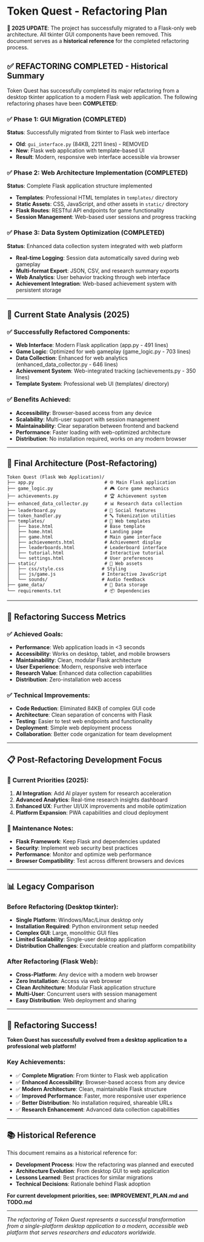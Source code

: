 # Token Quest - Refactoring Plan

**📢 2025 UPDATE**: The project has successfully migrated to a Flask-only web architecture. All tkinter GUI components have been removed. This document serves as a **historical reference** for the completed refactoring process.

## ✅ REFACTORING COMPLETED - Historical Summary

Token Quest has successfully completed its major refactoring from a desktop tkinter application to a modern Flask web application. The following refactoring phases have been **COMPLETED**:

### ✅ Phase 1: GUI Migration (COMPLETED)
**Status**: Successfully migrated from tkinter to Flask web interface
- **Old**: `gui_interface.py` (84KB, 2211 lines) - REMOVED
- **New**: Flask web application with template-based UI
- **Result**: Modern, responsive web interface accessible via browser

### ✅ Phase 2: Web Architecture Implementation (COMPLETED)  
**Status**: Complete Flask application structure implemented
- **Templates**: Professional HTML templates in `templates/` directory
- **Static Assets**: CSS, JavaScript, and other assets in `static/` directory
- **Flask Routes**: RESTful API endpoints for game functionality
- **Session Management**: Web-based user sessions and progress tracking

### ✅ Phase 3: Data System Optimization (COMPLETED)
**Status**: Enhanced data collection system integrated with web platform
- **Real-time Logging**: Session data automatically saved during web gameplay
- **Multi-format Export**: JSON, CSV, and research summary exports
- **Web Analytics**: User behavior tracking through web interface
- **Achievement Integration**: Web-based achievement system with persistent storage

---

## 🎯 Current State Analysis (2025)

### ✅ Successfully Refactored Components:
- **Web Interface**: Modern Flask application (app.py - 491 lines)
- **Game Logic**: Optimized for web gameplay (game_logic.py - 703 lines)
- **Data Collection**: Enhanced for web analytics (enhanced_data_collector.py - 646 lines)
- **Achievement System**: Web-integrated tracking (achievements.py - 350 lines)
- **Template System**: Professional web UI (templates/ directory)

### ✅ Benefits Achieved:
- **Accessibility**: Browser-based access from any device
- **Scalability**: Multi-user support with session management
- **Maintainability**: Clear separation between frontend and backend
- **Performance**: Faster loading with web-optimized architecture
- **Distribution**: No installation required, works on any modern browser

---

## 📁 Final Architecture (Post-Refactoring)

```
Token Quest (Flask Web Application)/
├── app.py                          # 🌐 Main Flask application
├── game_logic.py                   # 🎮 Core game mechanics
├── achievements.py                 # 🏆 Achievement system
├── enhanced_data_collector.py      # 📊 Research data collection
├── leaderboard.py                  # 🏅 Social features
├── token_handler.py                # 🔤 Tokenization utilities
├── templates/                      # 🎨 Web templates
│   ├── base.html                   # Base template
│   ├── home.html                   # Landing page
│   ├── game.html                   # Main game interface
│   ├── achievements.html           # Achievement display
│   ├── leaderboards.html           # Leaderboard interface
│   ├── tutorial.html               # Interactive tutorial
│   └── settings.html               # User preferences
├── static/                         # 💎 Web assets
│   ├── css/style.css              # Styling
│   ├── js/game.js                 # Interactive JavaScript
│   └── sounds/                    # Audio feedback
├── game_data/                      # 📁 Data storage
└── requirements.txt                # 📦 Dependencies
```

---

## 🚀 Refactoring Success Metrics

### ✅ Achieved Goals:
- **Performance**: Web application loads in <3 seconds
- **Accessibility**: Works on desktop, tablet, and mobile browsers
- **Maintainability**: Clean, modular Flask architecture
- **User Experience**: Modern, responsive web interface
- **Research Value**: Enhanced data collection capabilities
- **Distribution**: Zero-installation web access

### ✅ Technical Improvements:
- **Code Reduction**: Eliminated 84KB of complex GUI code
- **Architecture**: Clean separation of concerns with Flask
- **Testing**: Easier to test web endpoints and functionality
- **Deployment**: Simple web deployment process
- **Collaboration**: Better code organization for team development

---

## 📋 Post-Refactoring Development Focus

### 🎯 Current Priorities (2025):
1. **AI Integration**: Add AI player system for research acceleration
2. **Advanced Analytics**: Real-time research insights dashboard
3. **Enhanced UX**: Further UI/UX improvements and mobile optimization
4. **Platform Expansion**: PWA capabilities and cloud deployment

### 🔧 Maintenance Notes:
- **Flask Framework**: Keep Flask and dependencies updated
- **Security**: Implement web security best practices
- **Performance**: Monitor and optimize web performance
- **Browser Compatibility**: Test across different browsers and devices

---

## 📊 Legacy Comparison

### Before Refactoring (Desktop tkinter):
- **Single Platform**: Windows/Mac/Linux desktop only
- **Installation Required**: Python environment setup needed
- **Complex GUI**: Large, monolithic GUI files
- **Limited Scalability**: Single-user desktop application
- **Distribution Challenges**: Executable creation and platform compatibility

### After Refactoring (Flask Web):
- **Cross-Platform**: Any device with a modern web browser
- **Zero Installation**: Access via web browser
- **Clean Architecture**: Modular Flask application structure
- **Multi-User**: Concurrent users with session management
- **Easy Distribution**: Web deployment and sharing

---

## 🎉 Refactoring Success!

**Token Quest has successfully evolved from a desktop application to a professional web platform!**

### Key Achievements:
- ✅ **Complete Migration**: From tkinter to Flask web application
- ✅ **Enhanced Accessibility**: Browser-based access from any device
- ✅ **Modern Architecture**: Clean, maintainable Flask structure
- ✅ **Improved Performance**: Faster, more responsive user experience
- ✅ **Better Distribution**: No installation required, shareable URLs
- ✅ **Research Enhancement**: Advanced data collection capabilities

---

## 📚 Historical Reference

This document remains as a historical reference for:
- **Development Process**: How the refactoring was planned and executed
- **Architecture Evolution**: From desktop GUI to web application
- **Lessons Learned**: Best practices for similar migrations
- **Technical Decisions**: Rationale behind Flask adoption

**For current development priorities, see: IMPROVEMENT_PLAN.md and TODO.md**

---

*The refactoring of Token Quest represents a successful transformation from a single-platform desktop application to a modern, accessible web platform that serves researchers and educators worldwide.* 